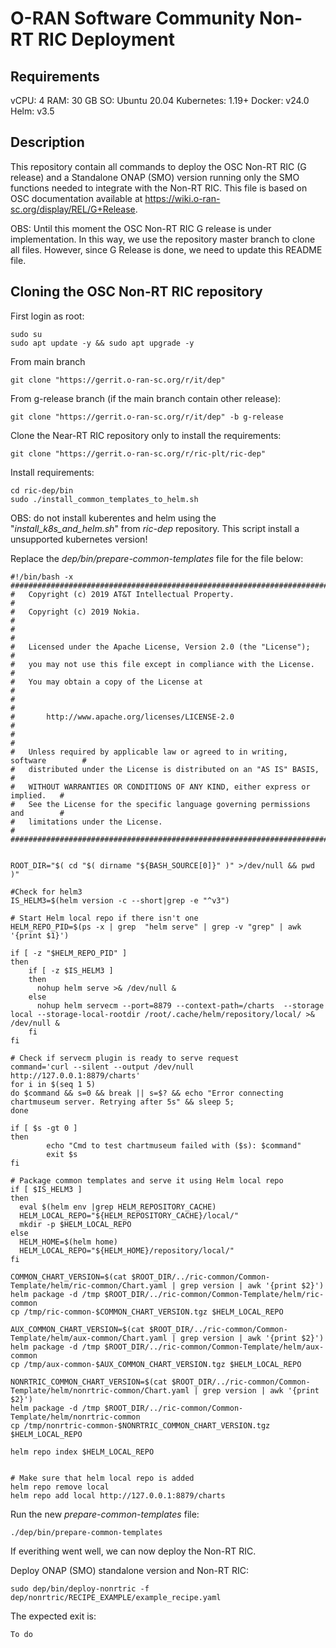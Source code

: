 # O-RAN Software Community Non-RT RIC Deployment

## Requirements
vCPU: 4
RAM: 30 GB
SO: Ubuntu 20.04
Kubernetes: 1.19+
Docker: v24.0
Helm: v3.5

## Description
This repository contain all commands to deploy the OSC Non-RT RIC (G release) and a Standalone ONAP (SMO) version running only the SMO functions needed to integrate with the Non-RT RIC.
This file is based on OSC documentation available at https://wiki.o-ran-sc.org/display/REL/G+Release.

OBS: Until this moment the OSC Non-RT RIC G release is under implementation. In this way, we use the repository master branch to clone all files. However, since G Release is done, we need to update this README file.

## Cloning the OSC Non-RT RIC repository
First login as root:
```
sudo su
sudo apt update -y && sudo apt upgrade -y
```
From main branch
```
git clone "https://gerrit.o-ran-sc.org/r/it/dep"
```
From g-release branch (if the main branch contain other release):

```
git clone "https://gerrit.o-ran-sc.org/r/it/dep" -b g-release 
```

Clone the Near-RT RIC repository only to install the requirements:
```
git clone "https://gerrit.o-ran-sc.org/r/ric-plt/ric-dep"
```
Install requirements:
```
cd ric-dep/bin
sudo ./install_common_templates_to_helm.sh
```
OBS: do not install kuberentes and helm using the "*install_k8s_and_helm.sh*" from *ric-dep* repository. This script install a unsupported kubernetes version!

Replace the *dep/bin/prepare-common-templates* file for the file below:
```
#!/bin/bash -x
################################################################################
#   Copyright (c) 2019 AT&T Intellectual Property.                             #
#   Copyright (c) 2019 Nokia.                                                  #
#                                                                              #
#   Licensed under the Apache License, Version 2.0 (the "License");            #
#   you may not use this file except in compliance with the License.           #
#   You may obtain a copy of the License at                                    #
#                                                                              #
#       http://www.apache.org/licenses/LICENSE-2.0                             #
#                                                                              #
#   Unless required by applicable law or agreed to in writing, software        #
#   distributed under the License is distributed on an "AS IS" BASIS,          #
#   WITHOUT WARRANTIES OR CONDITIONS OF ANY KIND, either express or implied.   #
#   See the License for the specific language governing permissions and        #
#   limitations under the License.                                             #
################################################################################


ROOT_DIR="$( cd "$( dirname "${BASH_SOURCE[0]}" )" >/dev/null && pwd )"

#Check for helm3
IS_HELM3=$(helm version -c --short|grep -e "^v3")

# Start Helm local repo if there isn't one
HELM_REPO_PID=$(ps -x | grep  "helm serve" | grep -v "grep" | awk '{print $1}')

if [ -z "$HELM_REPO_PID" ]
then
    if [ -z $IS_HELM3 ]
    then
      nohup helm serve >& /dev/null &
    else
      nohup helm servecm --port=8879 --context-path=/charts  --storage local --storage-local-rootdir /root/.cache/helm/repository/local/ >& /dev/null &
    fi
fi

# Check if servecm plugin is ready to serve request
command='curl --silent --output /dev/null  http://127.0.0.1:8879/charts'
for i in $(seq 1 5)
do $command && s=0 && break || s=$? && echo "Error connecting chartmuseum server. Retrying after 5s" && sleep 5;
done

if [ $s -gt 0 ]
then
        echo "Cmd to test chartmuseum failed with ($s): $command"
        exit $s
fi

# Package common templates and serve it using Helm local repo
if [ $IS_HELM3 ]
then 
  eval $(helm env |grep HELM_REPOSITORY_CACHE)
  HELM_LOCAL_REPO="${HELM_REPOSITORY_CACHE}/local/"
  mkdir -p $HELM_LOCAL_REPO
else 
  HELM_HOME=$(helm home)
  HELM_LOCAL_REPO="${HELM_HOME}/repository/local/"
fi

COMMON_CHART_VERSION=$(cat $ROOT_DIR/../ric-common/Common-Template/helm/ric-common/Chart.yaml | grep version | awk '{print $2}')
helm package -d /tmp $ROOT_DIR/../ric-common/Common-Template/helm/ric-common
cp /tmp/ric-common-$COMMON_CHART_VERSION.tgz $HELM_LOCAL_REPO

AUX_COMMON_CHART_VERSION=$(cat $ROOT_DIR/../ric-common/Common-Template/helm/aux-common/Chart.yaml | grep version | awk '{print $2}')
helm package -d /tmp $ROOT_DIR/../ric-common/Common-Template/helm/aux-common
cp /tmp/aux-common-$AUX_COMMON_CHART_VERSION.tgz $HELM_LOCAL_REPO

NONRTRIC_COMMON_CHART_VERSION=$(cat $ROOT_DIR/../ric-common/Common-Template/helm/nonrtric-common/Chart.yaml | grep version | awk '{print $2}')
helm package -d /tmp $ROOT_DIR/../ric-common/Common-Template/helm/nonrtric-common
cp /tmp/nonrtric-common-$NONRTRIC_COMMON_CHART_VERSION.tgz $HELM_LOCAL_REPO

helm repo index $HELM_LOCAL_REPO


# Make sure that helm local repo is added
helm repo remove local
helm repo add local http://127.0.0.1:8879/charts

```

Run the new *prepare-common-templates* file:

```
./dep/bin/prepare-common-templates
```
If everithing went well, we can now deploy the Non-RT RIC.

Deploy ONAP (SMO) standalone version and Non-RT RIC:

```
sudo dep/bin/deploy-nonrtric -f dep/nonrtric/RECIPE_EXAMPLE/example_recipe.yaml
```
The expected exit is:
```
To do
```
